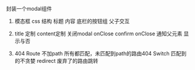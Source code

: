 封装一个modal组件
  1. 模态框
  css
  结构 标题 内容 底栏的按钮组
  父子交互 
  2. title 定制
  content定制
  关闭modal onClose
  confirm onClose 通知父元素
  显示与否 

3. 404
  Route 不加path 所有都匹配，未匹配到path的路由404
  Switch 匹配到的不贪婪
  redirect 废弃了的路由跳转